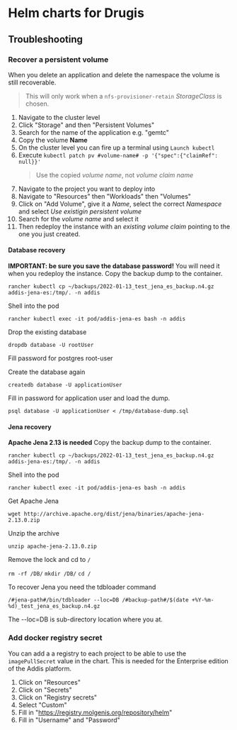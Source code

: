 # Helm charts for Drugis

## Troubleshooting

### Recover a persistent volume
When you delete an application and delete the namespace the volume is still recoverable. 
> This will only work when a `nfs-provisioner-retain` *StorageClass* is chosen.

1. Navigate to the cluster level 
2. Click "Storage" and then "Persistent Volumes"
3. Search for the name of the application e.g. "gemtc" 
4. Copy the volume **Name**
5. On the cluster level you can fire up a terminal using `Launch kubectl`
6. Execute `kubectl patch pv #volume-name# -p '{"spec":{"claimRef": null}}'`
   > Use the copied *volume name*, not *volume claim name*
7. Navigate to the project you want to deploy into
8. Navigate to "Resources" then "Workloads" then "Volumes" 
9. Click on "Add Volume", give it a *Name*, select the correct *Namespace* and select *Use existigin persistent volume* 
10. Search for the *volume name* and select it
11. Then redeploy the instance with an *existing volume claim* pointing to the one you just created.
#### Database recovery
**IMPORTANT: be sure you save the database password!** You will need it when you redeploy the instance.
Copy the backup dump to the container.

`rancher kubectl cp ~/backups/2022-01-13_test_jena_es_backup.n4.gz addis-jena-es:/tmp/. -n addis`

Shell into the pod

`rancher kubectl exec -it pod/addis-jena-es bash -n addis`

Drop the existing database

`dropdb database -U rootUser`

Fill password for postgres root-user

Create the database again

`createdb database -U applicationUser`

Fill in password for application user and load the dump.

`psql database -U applicationUser < /tmp/database-dump.sql`

#### Jena recovery
**Apache Jena 2.13 is needed**
Copy the backup dump to the container.

`rancher kubectl cp ~/backups/2022-01-13_test_jena_es_backup.n4.gz addis-jena-es:/tmp/. -n addis`

Shell into the pod

`rancher kubectl exec -it pod/addis-jena-es bash -n addis`

Get Apache Jena

`wget http://archive.apache.org/dist/jena/binaries/apache-jena-2.13.0.zip`

Unzip the archive

`unzip apache-jena-2.13.0.zip`

Remove the lock and cd to `/`

`rm -rf /DB/`
`mkdir /DB/`
`cd /`

To recover Jena you need the tdbloader command

`/#jena-path#/bin/tdbloader --loc=DB /#backup-path#/$(date +%Y-%m-%d)_test_jena_es_backup.n4.gz`

The --loc=DB is sub-directory location where you at.

### Add docker registry secret
You can add a a registry to each project to be able to use the `imagePullSecret` value in the chart. This is needed for the Enterprise edition of the Addis platform.
1. Click on "Resources"
2. Click on "Secrets"
3. Click on "Registry secrets"
4. Select "Custom"
5. Fill in "https://registry.molgenis.org/repository/helm"
6. Fill in "Username" and "Password"
